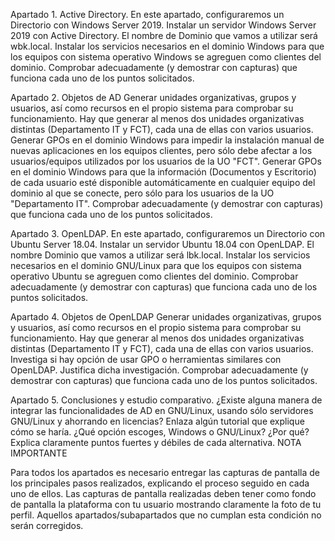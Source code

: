 Apartado 1. Active Directory. En este apartado, configuraremos un Directorio con Windows Server 2019.
Instalar un servidor Windows Server 2019 con Active Directory. El nombre de Dominio que vamos a utilizar será wbk.local.
Instalar los servicios necesarios en el dominio Windows para que los equipos con sistema operativo Windows se agreguen como clientes del dominio.
Comprobar adecuadamente (y demostrar con capturas) que funciona cada uno de los puntos solicitados.

Apartado 2. Objetos de AD
Generar unidades organizativas, grupos y usuarios, así como recursos en el propio sistema para comprobar su funcionamiento.
Hay que generar al menos dos unidades organizativas distintas (Departamento IT y FCT), cada una de ellas con varios usuarios.
Generar GPOs en el dominio Windows para impedir la instalación manual de nuevas aplicaciones en los equipos clientes, pero sólo debe afectar a los usuarios/equipos utilizados por los usuarios de la UO  "FCT".
Generar GPOs en el dominio Windows para que la información (Documentos y Escritorio) de cada usuario esté disponible automáticamente en cualquier equipo del dominio al que se conecte, pero sólo para los usuarios de la UO "Departamento IT".
Comprobar adecuadamente (y demostrar con capturas) que funciona cada uno de los puntos solicitados.

Apartado 3. OpenLDAP. En este apartado, configuraremos un Directorio con Ubuntu Server 18.04.
Instalar un servidor Ubuntu 18.04 con OpenLDAP. El nombre Dominio que vamos a utilizar será lbk.local.
Instalar los servicios necesarios en el dominio GNU/Linux para que los equipos con sistema operativo Ubuntu se agreguen como clientes del dominio.
Comprobar adecuadamente (y demostrar con capturas) que funciona cada uno de los puntos solicitados.

Apartado 4. Objetos de OpenLDAP
Generar unidades organizativas, grupos y usuarios, así como recursos en el propio sistema para comprobar su funcionamiento.
Hay que generar al menos dos unidades organizativas distintas (Departamento IT y FCT), cada una de ellas con varios usuarios.
Investiga si hay opción de usar GPO o herramientas similares con OpenLDAP. Justifica dicha investigación.
Comprobar adecuadamente (y demostrar con capturas) que funciona cada uno de los puntos solicitados.

Apartado 5. Conclusiones y estudio comparativo.
¿Existe alguna manera de integrar las funcionalidades de AD en GNU/Linux, usando sólo servidores GNU/Linux y ahorrando en licencias? Enlaza algún tutorial que explique cómo se haría.
¿Qué opción escoges, Windows o GNU/Linux? ¿Por qué? Explica claramente puntos fuertes y débiles de cada alternativa.
NOTA IMPORTANTE

Para todos los apartados es necesario entregar las capturas de pantalla de los principales pasos realizados, explicando el proceso seguido en cada uno de ellos. Las capturas de pantalla realizadas deben tener como fondo de pantalla la plataforma con tu usuario mostrando claramente la foto de tu perfil. Aquellos apartados/subapartados que no cumplan esta condición no serán corregidos.
